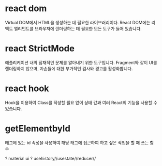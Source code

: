 # react dom
Virtual DOM에서 HTML을 생성하는 데 필요한 라이브러리이다. React DOM에는 리액트 엘리먼트를 브라우저에 렌더링하는 데 필요한 모든 도구가 들어 있습니다.

# react StrictMode
애플리케이션 내의 잠재적인 문제를 알아내기 위한 도구입니다. 
Fragment와 같이 UI를 렌더링하지 않으며, 자손들에 대한 부가적인 검사와 경고를 활성화합니다.

# react hook
Hook을 이용하여 Class를 작성할 필요 없이 상태 값과 여러 React의 기능을 사용할 수 있습니다.

# getElementbyId
태그에 있는 id 속성을 사용하여 해당 태그에 접근하여 하고 싶은 작업을 할 때 쓰는 함수



? material ui
? usehistory//usestate//reducer//

